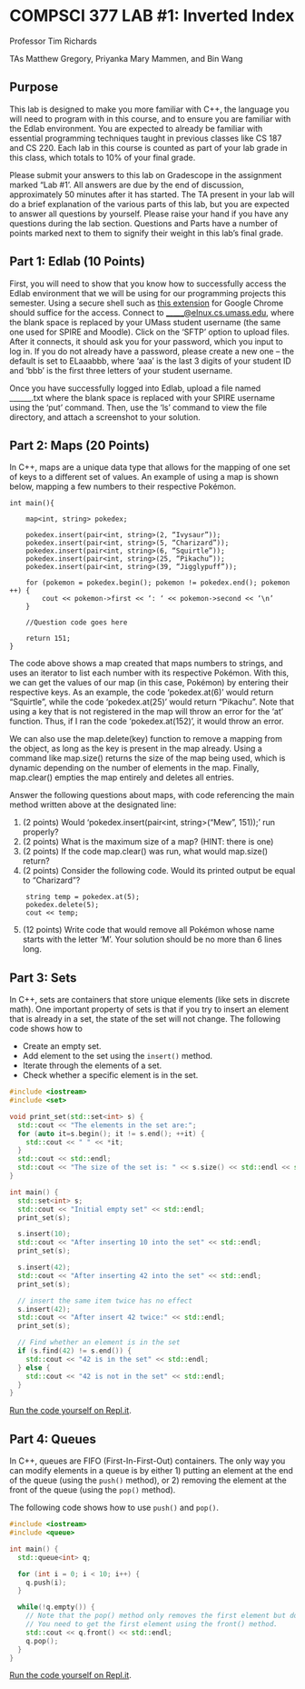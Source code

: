 # COMPSCI 377 LAB #1: Inverted Index
Professor Tim Richards

TAs Matthew Gregory, Priyanka Mary Mammen, and Bin Wang

## Purpose
This lab is designed to make you more familiar with C++, the language you will need to program with in this course, and to ensure you are familiar with the Edlab environment. You are expected to already be familiar with essential programming techniques taught in previous classes like CS 187 and CS 220. Each lab in this course is counted as part of your lab grade in this class, which totals to 10% of your final grade.

Please submit your answers to this lab on Gradescope in the assignment marked “Lab #1’. All answers are due by the end of discussion, approximately 50 minutes after it has started. The TA present in your lab will do a brief explanation of the various parts of this lab, but you are expected to answer all questions by yourself. Please raise your hand if you have any questions during the lab section. Questions and Parts have a number of points marked next to them to signify their weight in this lab’s final grade.

## Part 1: Edlab (10 Points)
First, you will need to show that you know how to successfully access the Edlab environment that we will be using for our programming projects this semester. Using a secure shell such as [this extension](https://chrome.google.com/webstore/detail/secure-shell/iodihamcpbpeioajjeobimgagajmlibd) for Google Chrome should suffice for the access. Connect to _____@elnux.cs.umass.edu, where the blank space is replaced by your UMass student username (the same one used for SPIRE and Moodle). Click on the ‘SFTP’ option to upload files. After it connects, it should ask you for your password, which you input to log in. If you do not already have a password, please create a new one – the default is set to ELaaabbb, where ‘aaa’ is the last 3 digits of your student ID and ‘bbb’ is the first three letters of your student username.

Once you have successfully logged into Edlab, upload a file named ______.txt where the blank space is replaced with your SPIRE username using the ‘put’ command. Then, use the ‘ls’ command to view the file directory, and attach a screenshot to your solution.

## Part 2: Maps (20 Points)
In C++, maps are a unique data type that allows for the mapping of one set of keys to a different set of values. An example of using a map is shown below, mapping a few numbers to their respective Pokémon.

```
int main(){

	map<int, string> pokedex;

	pokedex.insert(pair<int, string>(2, “Ivysaur”));
	pokedex.insert(pair<int, string>(5, “Charizard”));
	pokedex.insert(pair<int, string>(6, “Squirtle”));
	pokedex.insert(pair<int, string>(25, “Pikachu”));
	pokedex.insert(pair<int, string>(39, “Jigglypuff”));

	for (pokemon = pokedex.begin(); pokemon != pokedex.end(); pokemon ++) {
		cout << pokemon->first << ‘: ‘ << pokemon->second << ‘\n’
	}

	//Question code goes here

	return 151;
}

```

The code above shows a map created that maps numbers to strings, and uses an iterator to list each number with its respective Pokémon. With this, we can get the values of our map (in this case, Pokémon) by entering their respective keys. As an example, the code ‘pokedex.at(6)’ would return “Squirtle”, while the code ‘pokedex.at(25)’ would return “Pikachu”. Note that using a key that is not registered in the map will throw an error for the ‘at’ function. Thus, if I ran the code ‘pokedex.at(152)’, it would throw an error.

We can also use the map.delete(key) function to remove a mapping from the object, as long as the key is present in the map already. Using a command like map.size() returns the size of the map being used, which is dynamic depending on the number of elements in the map. Finally, map.clear() empties the map entirely and deletes all entries.

Answer the following questions about maps, with code referencing the main method written above at the designated line:
1. (2 points) Would ‘pokedex.insert(pair<int, string>(“Mew”, 151));’ run properly?
1. (2 points) What is the maximum size of a map? (HINT: there is one)
1. (2 points) If the code map.clear() was run, what would map.size() return?
1. (2 points) Consider the following code. Would its printed output be equal to “Charizard”?
```
	string temp = pokedex.at(5);
	pokedex.delete(5);
	cout << temp;
```
5. (12 points) Write code that would remove all Pokémon whose name starts with the letter ‘M’. Your solution should be no more than 6 lines long.

## Part 3: Sets

In C++, sets are containers that store unique elements (like sets in discrete math). One important
property of sets is that if you try to insert an element that is already in a set, the state of the
set will not change. The following code shows how to

* Create an empty set.
* Add element to the set using the `insert()` method.
* Iterate through the elements of a set.
* Check whether a specific element is in the set.

```c++
#include <iostream>
#include <set>

void print_set(std::set<int> s) {
  std::cout << "The elements in the set are:";
  for (auto it=s.begin(); it != s.end(); ++it) {
    std::cout << " " << *it;
  }
  std::cout << std::endl;
  std::cout << "The size of the set is: " << s.size() << std::endl << std::endl;
}

int main() {
  std::set<int> s;
  std::cout << "Initial empty set" << std::endl;
  print_set(s);

  s.insert(10);
  std::cout << "After inserting 10 into the set" << std::endl;
  print_set(s);

  s.insert(42);
  std::cout << "After inserting 42 into the set" << std::endl;
  print_set(s);

  // insert the same item twice has no effect
  s.insert(42);
  std::cout << "After insert 42 twice:" << std::endl;
  print_set(s);

  // Find whether an element is in the set
  if (s.find(42) != s.end()) {
    std::cout << "42 is in the set" << std::endl;
  } else {
    std::cout << "42 is not in the set" << std::endl;
  }
}
```

[Run the code yourself on Repl.it](https://repl.it/@wkk/cs377-lab1-set).

## Part 4: Queues

In C++, queues are FIFO (First-In-First-Out) containers. The only way you can modify elements in a
queue is by either 1) putting an element at the end of the queue (using the `push()` method), or 2)
removing the element at the front of the queue (using the `pop()` method).

The following code shows how to use `push()` and `pop()`.

```c++
#include <iostream>
#include <queue>

int main() {
  std::queue<int> q;

  for (int i = 0; i < 10; i++) {
    q.push(i);
  }

  while(!q.empty()) {
    // Note that the pop() method only removes the first element but doesn not return it.
    // You need to get the first element using the front() method.
    std::cout << q.front() << std::endl;
    q.pop();
  }
}
```

[Run the code yourself on Repl.it](https://repl.it/@wkk/cs377-lab1-queue).

